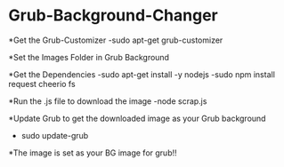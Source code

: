 # Grub-Background-Changer

*Get the Grub-Customizer
-sudo apt-get grub-customizer

*Set the Images Folder in Grub Background

*Get the Dependencies
-sudo apt-get install -y nodejs
-sudo npm install request cheerio fs

*Run the .js file to download the image
-node scrap.js

*Update Grub to get the downloaded image as your Grub background
- sudo update-grub

*The image is set as your BG image for grub!!

